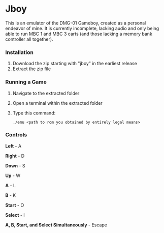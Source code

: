 # Jboy
This is an emulator of the DMG-01 Gameboy, created as a personal endeavor of mine. It is currently incomplete, lacking audio and only being able to run MBC 1 and MBC 3 carts (and those lacking a memory bank controller all together).

### Installation
1. Download the zip starting with "jboy" in the earliest release
2. Extract the zip file
### Running a Game
1. Navigate to the extracted folder
2. Open a terminal within the extracted folder
3. Type this command:

     ```
     ./emu <path to rom you obtained by entirely legal means>
     ```
### Controls
**Left** - A

**Right** - D

**Down** - S

**Up** - W

**A** - L

**B** - K

**Start** - O

**Select** - I

**A, B, Start, and Select Simultaneously** - Escape


